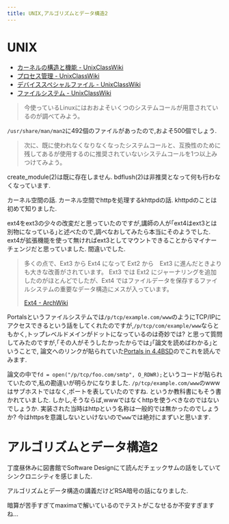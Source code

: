 ```yaml
---
title: UNIX,アルゴリズムとデータ構造2
---
```


# UNIX

* [カーネルの構造と機能 - UnixClassWiki](https://uc2.h2np.net/index.php/%E3%82%AB%E3%83%BC%E3%83%8D%E3%83%AB%E3%81%AE%E6%A7%8B%E9%80%A0%E3%81%A8%E6%A9%9F%E8%83%BD)
* [プロセス管理 - UnixClassWiki](https://uc2.h2np.net/index.php/%E3%83%97%E3%83%AD%E3%82%BB%E3%82%B9%E7%AE%A1%E7%90%86)
* [デバイススペシャルファイル - UnixClassWiki](https://uc2.h2np.net/index.php/%E3%83%87%E3%83%90%E3%82%A4%E3%82%B9%E3%82%B9%E3%83%9A%E3%82%B7%E3%83%A3%E3%83%AB%E3%83%95%E3%82%A1%E3%82%A4%E3%83%AB)
* [ファイルシステム - UnixClassWiki](https://uc2.h2np.net/index.php/%E3%83%95%E3%82%A1%E3%82%A4%E3%83%AB%E3%82%B7%E3%82%B9%E3%83%86%E3%83%A0)

> 今使っているLinuxにはおおよそいくつのシステムコールが用意されているのが調べてみよう。

`/usr/share/man/man2`に492個のファイルがあったので,およそ500個でしょう.

> 次に、既に使われなくなりなくなったシステムコールと、互換性のために残してあるが使用するのに推奨されていないシステムコールを1つ以上みつけてみよう。

create_module(2)は既に存在しません.
bdflush(2)は非推奨となって何も行わなくなっています.

カーネル空間の話.
カーネル空間でhttpを処理するkhttpdの話.
khttpdのことは初めて知りました.

ext4をext3の少々の改変だと思っていたのですが,講師の人が｢ext4はext3とは別物になっている｣と述べたので,調べなおしてみたら本当にそのようでした.
ext4が拡張機能を使って無ければext3としてマウントできることからマイナーチェンジだと思っていました.
間違いでした.

> 多くの点で、Ext3 から Ext4 になって Ext2 から　Ext3 に進んだときよりも大きな改善がされています。
> Ext3 では Ext2 にジャーナリングを追加したのがほとんどでしたが、Ext4 ではファイルデータを保存するファイルシステムの重要なデータ構造にメスが入っています。
>
> [Ext4 - ArchWiki](https://wiki.archlinux.jp/index.php/Ext4)

Portalsというファイルシステムでは`/p/tcp/example.com/www`のようにTCP/IPにアクセスできるという話をしてくれたのですが,`/p/tcp/com/example/www`ならともかく,トップレベルドメインがドットになっているのは奇妙では?
と思って質問してみたのですが,｢その人がそうしたかったからでは｣｢論文を読めばわかる｣ということで,
論文へのリンクが貼られていた[Portals in 4.4BSD](https://www.usenix.org/legacy/publications/library/proceedings/neworl/stevens.html)のでこれを読んでみます.

論文の中で`fd = open("/p/tcp/foo.com/smtp", O_RDWR);`というコードが貼られていたので,私の勘違いが明らかになりました.
`/p/tcp/example.com/www`のwwwはサブホストではなく,ポートを表していたのですね.
というか教科書にもそう書かれていました.
しかし,そうならば,wwwではなくhttpを使うべきなのではないでしょうか.
実装された当時はhttpという名称は一般的では無かったのでしょうか?
今はhttpsを意識しないといけないので`www`では絶対にまずいと思います.

# アルゴリズムとデータ構造2

丁度昼休みに図書館でSoftware Designにて読んだチェックサムの話をしていてシンクロニシティを感じました.

アルゴリズムとデータ構造の講義だけどRSA暗号の話になりました.

暗算が苦手すぎてmaximaで解いているのでテストがこなせるか不安すぎますね…
